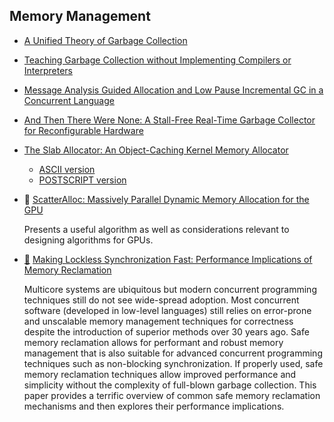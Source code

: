 ## Memory Management

* [A Unified Theory of Garbage Collection](http://www.cs.virginia.edu/~cs415/reading/bacon-garbage.pdf)

* [Teaching Garbage Collection without Implementing Compilers or Interpreters](http://faculty.cs.byu.edu/~jay/static/cooper-sigcse2013.pdf)

* [Message Analysis Guided Allocation and Low Pause Incremental GC in a Concurrent Language](http://user.it.uu.se/~kostis/Papers/ismm04.pdf)

* [And Then There Were None: A Stall-Free Real-Time Garbage Collector for Reconfigurable Hardware](http://researcher.watson.ibm.com/researcher/files/us-bacon/Bacon12AndThen.pdf)

* [The Slab Allocator: An Object-Caching Kernel Memory Allocator](https://www.usenix.org/legacy/publications/library/proceedings/bos94/bonwick.html)
  - [ASCII version](https://www.usenix.org/legacy/publications/library/proceedings/bos94/full_papers/bonwick.a)
  - [POSTSCRIPT version](https://www.usenix.org/legacy/publications/library/proceedings/bos94/full_papers/bonwick.ps)

* :scroll: [ScatterAlloc: Massively Parallel Dynamic Memory Allocation for the GPU](http://www.icg.tugraz.at/Members/steinber/scatteralloc-1)

  Presents a useful algorithm as well as considerations relevant to designing algorithms for GPUs.


* [:scroll:](making-lockless-synchronization-fast.pdf) [Making Lockless Synchronization Fast: Performance Implications of Memory Reclamation](http://www.rdrop.com/users/paulmck/RCU/hart_ipdps06.pdf)
 
    Multicore systems are ubiquitous but modern concurrent programming
techniques still do not see wide-spread adoption. Most concurrent software
(developed in low-level languages) still relies on error-prone and unscalable
memory management techniques for correctness despite the introduction of
superior methods over 30 years ago. Safe memory reclamation allows for
performant and robust memory management that is also suitable for advanced
concurrent programming techniques such as non-blocking synchronization. If
properly used, safe memory reclamation techniques allow improved performance and
simplicity without the complexity of full-blown garbage collection. This paper
provides a terrific overview of common safe memory reclamation mechanisms and
then explores their performance implications.
